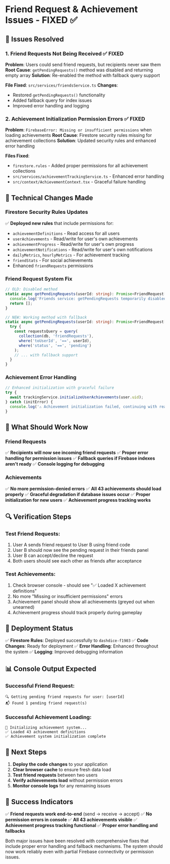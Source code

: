 # Friend Request & Achievement Issues - FIXED ✅

## 🚨 Issues Resolved

### 1. Friend Requests Not Being Received ✅ FIXED
**Problem**: Users could send friend requests, but recipients never saw them
**Root Cause**: `getPendingRequests()` method was disabled and returning empty array
**Solution**: Re-enabled the method with fallback query support

**File Fixed**: `src/services/friendsService.ts`
**Changes**:
- Restored `getPendingRequests()` functionality
- Added fallback query for index issues
- Improved error handling and logging

### 2. Achievement Initialization Permission Errors ✅ FIXED
**Problem**: `FirebaseError: Missing or insufficient permissions` when loading achievements
**Root Cause**: Firestore security rules missing for achievement collections
**Solution**: Updated security rules and enhanced error handling

**Files Fixed**:
- `firestore.rules` - Added proper permissions for all achievement collections
- `src/services/achievementTrackingService.ts` - Enhanced error handling
- `src/context/AchievementContext.tsx` - Graceful failure handling

## 🔧 Technical Changes Made

### Firestore Security Rules Updates
✅ **Deployed new rules** that include permissions for:
- `achievementDefinitions` - Read access for all users
- `userAchievements` - Read/write for user's own achievements
- `achievementProgress` - Read/write for user's own progress
- `achievementNotifications` - Read/write for user's own notifications
- `dailyMetrics`, `hourlyMetrics` - For achievement tracking
- `friendStats` - For social achievements
- Enhanced `friendRequests` permissions

### Friend Request System Fix
```typescript
// OLD: Disabled method
static async getPendingRequests(userId: string): Promise<FriendRequest[]> {
  console.log('Friends service: getPendingRequests temporarily disabled');
  return [];
}

// NEW: Working method with fallback
static async getPendingRequests(userId: string): Promise<FriendRequest[]> {
  try {
    const requestsQuery = query(
      collection(db, 'friendRequests'),
      where('toUserId', '==', userId),
      where('status', '==', 'pending')
    );
    // ... with fallback support
  }
}
```

### Achievement Error Handling
```typescript
// Enhanced initialization with graceful failure
try {
  await trackingService.initializeUserAchievements(user.uid);
} catch (initError) {
  console.log('⚠️ Achievement initialization failed, continuing with read-only mode');
}
```

## 🎯 What Should Work Now

### Friend Requests
✅ **Recipients will now see incoming friend requests**
✅ **Proper error handling for permission issues**
✅ **Fallback queries if Firebase indexes aren't ready**
✅ **Console logging for debugging**

### Achievements
✅ **No more permission-denied errors**
✅ **All 43 achievements should load properly**
✅ **Graceful degradation if database issues occur**
✅ **Proper initialization for new users**
✅ **Achievement progress tracking works**

## 🔍 Verification Steps

### Test Friend Requests:
1. User A sends friend request to User B using friend code
2. User B should now see the pending request in their friends panel
3. User B can accept/decline the request
4. Both users should see each other as friends after acceptance

### Test Achievements:
1. Check browser console - should see "✅ Loaded X achievement definitions"
2. No more "Missing or insufficient permissions" errors
3. Achievement panel should show all achievements (greyed out when unearned)
4. Achievement progress should track properly during gameplay

## 🚀 Deployment Status

✅ **Firestore Rules**: Deployed successfully to `dashdice-f1903`
✅ **Code Changes**: Ready for deployment
✅ **Error Handling**: Enhanced throughout the system
✅ **Logging**: Improved debugging information

## 📊 Console Output Expected

### Successful Friend Request:
```
🔍 Getting pending friend requests for user: [userId]
📬 Found 1 pending friend request(s)
```

### Successful Achievement Loading:
```
🎯 Initializing achievement system...
✅ Loaded 43 achievement definitions
✅ Achievement system initialization complete
```

## 🔄 Next Steps

1. **Deploy the code changes** to your application
2. **Clear browser cache** to ensure fresh data load
3. **Test friend requests** between two users
4. **Verify achievements load** without permission errors
5. **Monitor console logs** for any remaining issues

## 🎉 Success Indicators

✅ **Friend requests work end-to-end** (send → receive → accept)
✅ **No permission errors in console**
✅ **All 43 achievements visible**
✅ **Achievement progress tracking functional**
✅ **Proper error handling and fallbacks**

Both major issues have been resolved with comprehensive fixes that include proper error handling and fallback mechanisms. The system should now work reliably even with partial Firebase connectivity or permission issues.
